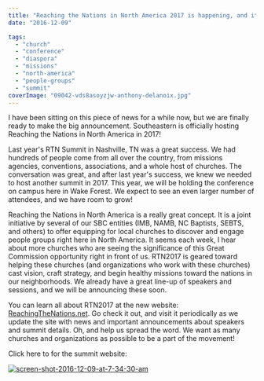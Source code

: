 ```yaml
---
title: "Reaching the Nations in North America 2017 is happening, and it's happening here!"
date: "2016-12-09"

tags: 
  - "church"
  - "conference"
  - "diaspora"
  - "missions"
  - "north-america"
  - "people-groups"
  - "summit"
coverImage: "09042-vds8asoyzjw-anthony-delanoix.jpg"
---
```


I have been sitting on this piece of news for a while now, but we are finally ready to make the big announcement. Southeastern is officially hosting Reaching the Nations in North America in 2017!

Last year's RTN Summit in Nashville, TN was a great success. We had hundreds of people come from all over the country, from missions agencies, conventions, associations, and a whole host of churches. The conversation was great, and after last year's success, we knew we needed to host another summit in 2017. This year, we will be holding the conference on campus here in Wake Forest. We expect to see an even larger number of attendees, and we have room to grow!

Reaching the Nations in North America is a really great concept. It is a joint initiative by several of our SBC entities (IMB, NAMB, NC Baptists, SEBTS, and others) to offer equipping for local churches to discover and engage people groups right here in North America. It seems each week, I hear about more churches who are seeing the significance of this Great Commission opportunity right in front of us. RTN2017 is geared toward helping these churches (and organizations who work with these churches) cast vision, craft strategy, and begin healthy missions toward the nations in our neighborhoods. We already have a great line-up of speakers and sessions, and we will be announcing these soon.

You can learn all about RTN2017 at the new website: [ReachingTheNations.net](http://reachingthenations.net). Go check it out, and visit it periodically as we update the site with news and important announcements about speakers and summit details. Oh, and help us spread the word. We want as many churches and organizations as possible to be a part of the movement!

Click here to for the summit website:

[![screen-shot-2016-12-09-at-7-34-30-am](images/89985-screen-shot-2016-12-09-at-7.34.30-am-1.png)](http://www.reachingthenations.net)
